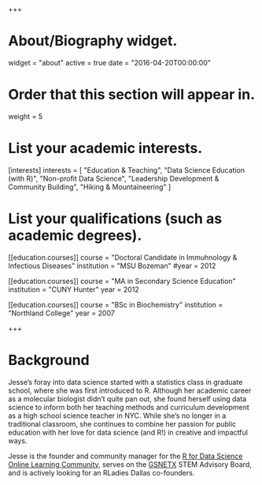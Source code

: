 +++
# About/Biography widget.
widget = "about"
active = true
date = "2016-04-20T00:00:00"

# Order that this section will appear in.
weight = 5

# List your academic interests.
[interests]
  interests = [
    "Education & Teaching",
    "Data Science Education (with R)",
    "Non-profit Data Science",
    "Leadership Development & Community Building",
    "Hiking & Mountaineering"
  ]

# List your qualifications (such as academic degrees).
 [[education.courses]]
   course = "Doctoral Candidate in Immuhnology & Infectious Diseases"
   institution = "MSU Bozeman"
   #year = 2012

[[education.courses]]
  course = "MA in Secondary Science Education"
  institution = "CUNY Hunter"
  year = 2012

[[education.courses]]
  course = "BSc in Biochemistry"
  institution = "Northland College"
  year = 2007
 
+++

# Background

Jesse’s foray into data science started with a statistics class in graduate school, where she was first introduced to R. Although her academic career as a molecular biologist didn’t quite pan out, she found herself using data science to inform both her teaching methods and curriculum development as a high school science teacher in NYC. While she’s no longer in a traditional classroom, she continues to combine her passion for public education with her love for data science (and R!) in creative and impactful ways.

Jesse is the founder and community manager for the [R for Data Science Online Learning Community](https://medium.com/@kierisi/r4ds-the-next-iteration-d51e0a1b0b82), serves on the [GSNETX](http://www.gsnetx.org/) STEM Advisory Board, and is actively looking for an RLadies Dallas co-founders.
